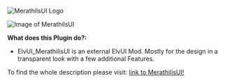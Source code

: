 ![MerathilsUI Logo](https://abload.de/img/m12qss8.png)

![Image of MerathilsUI](https://www.tukui.org/addons/Merathilis/1603027212/screenshot.png)

**What does this Plugin do?:**
* ElvUI_MerathilisUI is an external ElvUI Mod. Mostly for the design in a transparent look with a few additional Features.

To find the whole description please visit: [link to MerathilisUI!](https://www.tukui.org/addons.php?id=1)
